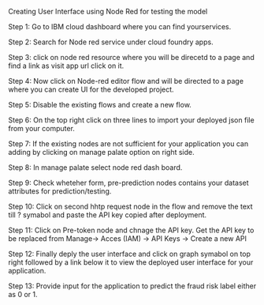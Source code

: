 
Creating User Interface using Node Red for testing the model

Step 1: Go to IBM cloud dashboard where you can find yourservices.

Step 2: Search for Node red service under cloud foundry apps.

Step 3: click on node red resource where you will be direcetd to a page and find a link as visit app url click on it.

Step 4: Now click on Node-red editor flow and will be directed to a page where you can create UI for the developed project.

Step 5: Disable the existing flows and create a new flow.

Step 6: On the top right click on three lines to import your deployed json file from your computer.

Step 7: If the existing nodes are not sufficient for your application you can adding by clicking on manage palate option on right side.

Step 8: In manage palate select node red dash board.

Step 9: Check wheteher form, pre-prediction nodes contains your dataset attributes for prediction/testing.

Step 10: Click on second hhtp request node in the flow and remove the text till ? symabol and paste the API key copied after deployment.

Step 11: Click on Pre-token node and chnage the API key. Get the API key to be replaced from Manage-> Acces (IAM) -> API Keys -> Create a new API

Step 12: Finally deply the user interface and click on graph symabol on top right followed by a link below it to view the deployed user interface for your application.

Step 13: Provide input for the application to predict the fraud risk label either as 0 or 1.
